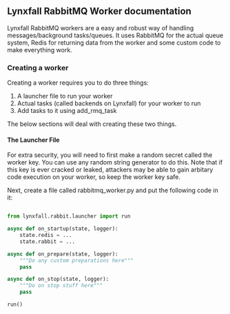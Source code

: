 ## Lynxfall RabbitMQ Worker documentation

Lynxfall RabbitMQ workers are a easy and robust way of handling messages/background tasks/queues. 
It uses RabbitMQ for the actual queue system, Redis for returning data from the worker and some custom code to make everything work.

### Creating a worker

Creating a worker requires you to do three things:

1) A launcher file to run your worker
2) Actual tasks (called backends on Lynxfall) for your worker to run
3) Add tasks to it using add_rmq_task

The below sections will deal with creating these two things.

#### The Launcher File

For extra security, you will need to first make a random secret called the worker key. You can use any random string generator to do this. Note that if this key is ever cracked or leaked, attackers may be able to gain arbitary code execution on your worker, so keep the worker key safe.

Next, create a file called rabbitmq_worker.py and put the following code in it:

```py

from lynxfall.rabbit.launcher import run

async def on_startup(state, logger):
    state.redis = ...
    state.rabbit = ...

async def on_prepare(state, logger):
    """Do any custom preparations here"""
    pass

async def on_stop(state, logger):
    """Do on stop stuff here"""
    pass

run()
```
